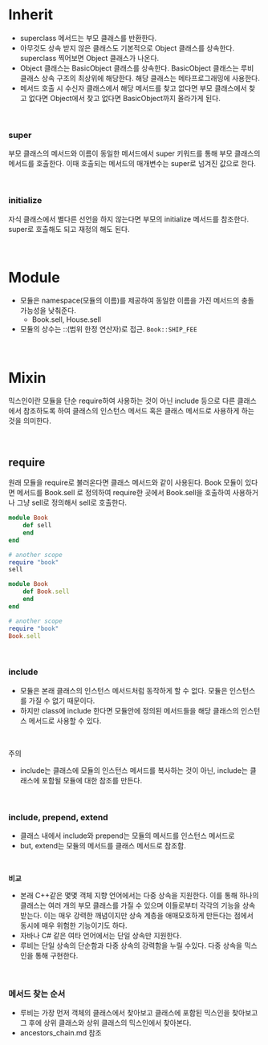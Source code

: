 # Inherit
- superclass 메서드는 부모 클래스를 반환한다. 
- 아무것도 상속 받지 않은 클래스도 기본적으로 Object 클래스를 상속한다. superclass 찍어보면 Object 클래스가 나온다.
- Object 클래스는 BasicObject 클래스를 상속한다. BasicObject 클래스는 루비 클래스 상속 구조의 최상위에 해당한다. 해당 클래스는 메타프로그래밍에 사용한다.
- 메서드 호출 시 수신자 클래스에서 해당 메서드를 찾고 없다면 부모 클래스에서 찾고 없다면 Object에서 찾고 없다면 BasicObject까지 올라가게 된다.

<br>

### super
부모 클래스의 메서드와 이름이 동일한 메서드에서 super 키워드를 통해 부모 클래스의 메서드를 호출한다. 이때  호출되는 메서드의 매개변수는 super로 넘겨진 값으로 한다.

<br>

### initialize
자식 클래스에서 별다른 선언을 하지 않는다면 부모의 initialize 메서드를 참조한다. super로 호출해도 되고 재정의 해도 된다.

<br>

# Module
- 모듈은 namespace(모듈의 이름)를 제공하여 동일한 이름을 가진 메서드의 충돌 가능성을 낮춰준다.
  - Book.sell, House.sell
- 모듈의 상수는 ::(범위 한정 연산자)로 접근. `Book::SHIP_FEE`

<br>

# Mixin
믹스인이란 모듈을 단순 require하여 사용하는 것이 아닌 include 등으로 다른 클래스에서 참조하도록 하여 클래스의 인스턴스 메서드 혹은 클래스 메서드로 사용하게 하는 것을 의미한다.

<br>

## require
원래 모듈을 require로 불러온다면 클래스 메서드와 같이 사용된다. Book 모듈이 있다면 메서드를 Book.sell 로 정의하여 require한 곳에서 Book.sell을 호출하여 사용하거나 그냥 sell로 정의해서 sell로 호출한다.

```ruby
module Book
	def sell
	end
end

# another scope
require "book"
sell
```

```ruby
module Book
	def Book.sell
	end
end

# another scope
require "book"
Book.sell
```

<br>

### include
- 모듈은 본래 클래스의 인스턴스 메서드처럼 동작하게 할 수 없다. 모듈은 인스턴스를 가질 수 없기 때문이다.
- 하지만 class에 include 한다면 모듈안에 정의된 메서드들을 해당 클래스의 인스턴스 메서드로 사용할 수 있다.

<br>

주의
- include는 클래스에 모듈의 인스턴스 메서드를 복사하는 것이 아닌, include는 클래스에 포함될 모듈에 대한 참조를 만든다.

<br>


### include, prepend, extend
- 클래스 내에서 include와 prepend는 모듈의 메서드를 인스턴스 메서드로 
- but, extend는 모듈의 메서드를 클래스 메서드로 참조함.


<br>


**비교**
- 본래 C++같은 몇몇 객체 지향 언어에서는 다중 상속을 지원한다. 이를 통해 하나의 클래스는 여러 개의 부모 클래스를 가질 수 있으며 이들로부터 각각의 기능을 상속받는다. 이는 매우 강력한 깨념이지만 상속 계층을 애매모호하게 만든다는 점에서 동시에 매우 위험한 기능이기도 하다.
- 자바나 C# 같은 여타 언어에서는 단일 상속만 지원한다. 
- 루비는 단일 상속의 단순함과 다중 상속의 강력함을 누릴 수있다. 다중 상속을 믹스인을 통해 구현한다.

<br>

### 메서드 찾는 순서
- 루비는 가장 먼저 객체의 클래스에서 찾아보고 클래스에 포함된 믹스인을 찾아보고 그 후에 상위 클래스와 상위 클래스의 믹스인에서 찾아본다.
- ancestors_chain.md 참조